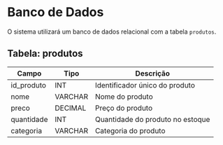 # Banco de Dados

O sistema utilizará um banco de dados relacional com a tabela `produtos`.

## Tabela: produtos
| Campo      | Tipo       | Descrição                          |
|------------|------------|------------------------------------|
| id_produto | INT        | Identificador único do produto     |
| nome       | VARCHAR    | Nome do produto                    |
| preco      | DECIMAL    | Preço do produto                   |
| quantidade | INT        | Quantidade do produto no estoque  |
| categoria  | VARCHAR    | Categoria do produto               |
